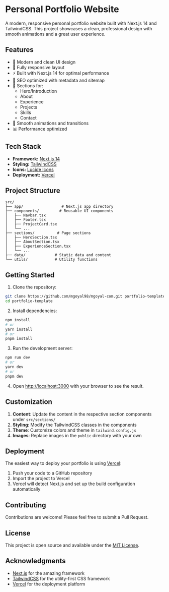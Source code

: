 # Personal Portfolio Website

A modern, responsive personal portfolio website built with Next.js 14 and TailwindCSS. This project showcases a clean, professional design with smooth animations and a great user experience.

## Features

- 🎨 Modern and clean UI design
- 📱 Fully responsive layout
- ⚡ Built with Next.js 14 for optimal performance
- 🎯 SEO optimized with metadata and sitemap
- 📝 Sections for:
  - Hero/Introduction
  - About
  - Experience
  - Projects
  - Skills
  - Contact
- 🔄 Smooth animations and transitions
- 📊 Performance optimized

## Tech Stack

- **Framework:** [Next.js 14](https://nextjs.org/)
- **Styling:** [TailwindCSS](https://tailwindcss.com/)
- **Icons:** [Lucide Icons](https://lucide.dev//)
- **Deployment:** [Vercel](https://vercel.com)

## Project Structure

```
src/
├── app/                 # Next.js app directory
├── components/         # Reusable UI components
│   ├── Navbar.tsx
│   ├── Footer.tsx
│   ├── ProjectCard.tsx
│   └── ...
├── sections/          # Page sections
│   ├── HeroSection.tsx
│   ├── AboutSection.tsx
│   ├── ExperienceSection.tsx
│   └── ...
├── data/             # Static data and content
└── utils/            # Utility functions
```

## Getting Started

1. Clone the repository:
```bash
git clone https://github.com/mgoyal98/mgoyal-com.git portfolio-template
cd portfolio-template
```

2. Install dependencies:
```bash
npm install
# or
yarn install
# or
pnpm install
```

3. Run the development server:
```bash
npm run dev
# or
yarn dev
# or
pnpm dev
```

4. Open [http://localhost:3000](http://localhost:3000) with your browser to see the result.

## Customization

1. **Content**: Update the content in the respective section components under `src/sections/`
2. **Styling**: Modify the TailwindCSS classes in the components
3. **Theme**: Customize colors and theme in `tailwind.config.js`
4. **Images**: Replace images in the `public` directory with your own

## Deployment

The easiest way to deploy your portfolio is using [Vercel](https://vercel.com):

1. Push your code to a GitHub repository
2. Import the project to Vercel
3. Vercel will detect Next.js and set up the build configuration automatically

## Contributing

Contributions are welcome! Please feel free to submit a Pull Request.

## License

This project is open source and available under the [MIT License](LICENSE).

## Acknowledgments

- [Next.js](https://nextjs.org/) for the amazing framework
- [TailwindCSS](https://tailwindcss.com/) for the utility-first CSS framework
- [Vercel](https://vercel.com) for the deployment platform
